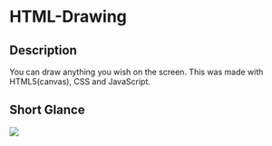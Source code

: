 # HTML-Drawing

## Description
You can draw anything you wish on the screen.
This was made with HTML5(canvas), CSS and JavaScript.

## Short Glance
![](https://gfycat.com/grouchyfearlessisabellineshrike)

